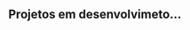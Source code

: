 ## Projetos em desenvolvimeto...

<img src="" width=""><br>
<img src="" width=""><br>
<img src="" width=""><br>
<img src="" width=""><br>
